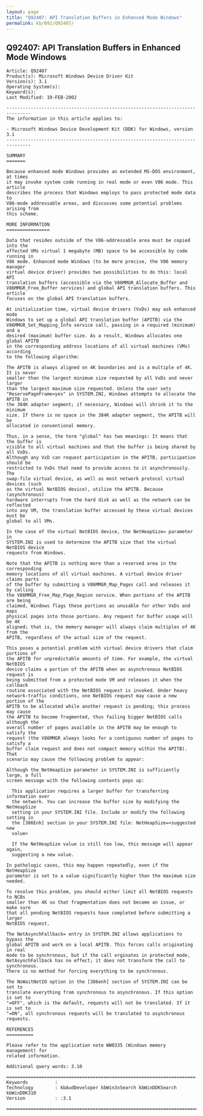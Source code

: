 ```yaml
---
layout: page
title: "Q92407: API Translation Buffers in Enhanced Mode Windows"
permalink: kb/092/Q92407/
---
```


## Q92407: API Translation Buffers in Enhanced Mode Windows

	Article: Q92407
	Product(s): Microsoft Windows Device Driver Kit
	Version(s): 3.1
	Operating System(s): 
	Keyword(s): 
	Last Modified: 19-FEB-2002
	
	-------------------------------------------------------------------------------
	The information in this article applies to:
	
	- Microsoft Windows Device Development Kit (DDK) for Windows, version 3.1 
	-------------------------------------------------------------------------------
	
	SUMMARY
	=======
	
	Because enhanced mode Windows provides an extended MS-DOS environment, at times
	it may invoke system code running in real mode or even V86 mode. This article
	describes the process that Windows employs to pass protected mode data to
	V86-mode addressable areas, and discusses some potential problems arising from
	this scheme.
	
	MORE INFORMATION
	================
	
	Data that resides outside of the V86-addressable area must be copied into the
	affected VMs virtual 1 megabyte (MB) space to be accessible by code running in
	V86 mode. Enhanced mode Windows (to be more precise, the V86 memory manager
	virtual device driver) provides two possibilities to do this: local API
	translation buffers (accessible via the V86MMGR_Allocate_Buffer and
	V86MMGR_Free_Buffer services) and global API translation buffers. This article
	focuses on the global API translation buffers.
	
	At initialization time, virtual device drivers (VxDs) may ask enhanced mode
	Windows to set up a global API translation buffer (APITB) via the
	V86MMGR_Set_Mapping_Info service call, passing in a required (minimum) and a
	desired (maximum) buffer size. As a result, Windows allocates one global APITB
	in the corresponding address locations of all virtual machines (VMs) according
	to the following algorithm:
	
	The APITB is always aligned on 4K boundaries and is a multiple of 4K. It is never
	smaller than the largest minimum size requested by all VxDs and never larger
	than the largest maximum size requested. Unless the user sets
	"ReservePageFrame=yes" in SYSTEM.INI, Windows attempts to allocate the APITB in
	the 384K adapter segment; if necessary, Windows will shrink it to the minimum
	size. If there is no space in the 384K adapter segment, the APITB will be
	allocated in conventional memory.
	
	Thus, in a sense, the term "global" has two meanings: It means that the buffer is
	visible to all virtual machines and that the buffer is being shared by all VxDs.
	Although any VxD can request participation in the APITB, participation should be
	restricted to VxDs that need to provide access to it asynchronously. The
	swap-file virtual device, as well as most network protocol virtual devices (such
	as the virtual NetBIOS device), utilize the APITB. Because (asynchronous)
	hardware interrupts from the hard disk as well as the network can be reflected
	into any VM, the translation buffer accessed by these virtual devices must be
	global to all VMs.
	
	In the case of the virtual NetBIOS device, the NetHeapSize= parameter in
	SYSTEM.INI is used to determine the APITB size that the virtual NetBIOS device
	requests from Windows.
	
	Note that the APITB is nothing more than a reserved area in the corresponding
	memory locations of all virtual machines. A virtual device driver claims parts
	of the buffer by submitting a V86MMGR_Map_Pages call and releases it by calling
	the V86MMGR_Free_Map_Page_Region service. When portions of the APITB are being
	claimed, Windows flags these portions as unusable for other VxDs and maps
	physical pages into those portions. Any request for buffer usage will be 4K
	aligned; that is, the memory manager will always claim multiples of 4K from the
	APITB, regardless of the actual size of the request.
	
	This poses a potential problem with virtual device drivers that claim portions of
	the APITB for unpredictable amounts of time. For example, the virtual NetBIOS
	device claims a portion of the APITB when an asynchronous NetBIOS request is
	being submitted from a protected mode VM and releases it when the callback
	routine associated with the NetBIOS request is invoked. Under heavy
	network-traffic conditions, one NetBIOS request may cause a new portion of the
	APITB to be allocated while another request is pending; this process may cause
	the APITB to become fragmented, thus failing bigger NetBIOS calls although the
	overall number of pages available in the APITB may be enough to satisfy the
	request (the V86MMGR always looks for a contiguous number of pages to satisfy a
	buffer claim request and does not compact memory within the APITB). That
	scenario may cause the following problem to appear:
	
	Although the NetHeapSize parameter in SYSTEM.INI is sufficiently large, a full
	screen message with the following contents pops up:
	
	  This application requires a larger buffer for transferring information over
	  the network. You can increase the buffer size by modifying the NetHeapSize
	  setting in your SYSTEM.INI file. Include or modify the following setting in
	  the [386Enh] section in your SYSTEM.INI file: NetHeapSize=<suggested new
	  value>
	
	  If the NetHeapSize value is still too low, this message will appear again,
	  suggesting a new value.
	
	In pathologic cases, this may happen repeatedly, even if the NetHeapSize
	parameter is set to a value significantly higher than the maximum size needed.
	
	To resolve this problem, you should either limit all NetBIOS requests to NCBs
	smaller than 4K so that fragmentation does not become an issue, or make sure
	that all pending NetBIOS requests have completed before submitting a larger
	NetBIOS request.
	
	The NetAsynchFallback= entry in SYSTEM.INI allows applications to bypass the
	global APITB and work on a local APITB. This forces calls originating in real
	mode to be synchronous, but if the call orginates in protected mode,
	NetAsynchFallback has no effect; it does not transform the call to synchronous.
	There is no method for forcing everything to be synchronous.
	
	The NoWaitNetIO option in the [386enh] section of SYSTEM.INI can be set to
	translate everything from synchronous to asynchronous. If this option is set to
	"=OFF", which is the default, requests will not be translated. If it is set to
	"=ON", all synchronous requests will be translated to asynchronous requests.
	
	REFERENCES
	==========
	
	Please refer to the application note WW0335 (Windows memory management) for
	related information.
	
	Additional query words: 3.10
	
	======================================================================
	Keywords          :  
	Technology        : kbAudDeveloper kbWin3xSearch kbWinDDKSearch kbWinDDK310
	Version           : :3.1
	
	=============================================================================
	
